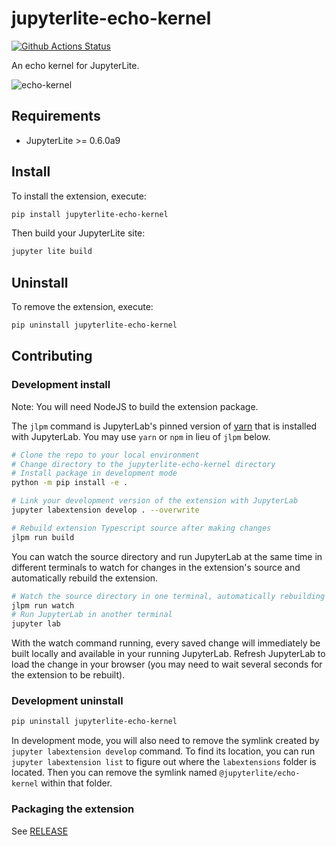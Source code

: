 # jupyterlite-echo-kernel

[![Github Actions Status](https://github.com/jupyterlite/echo-kernel/workflows/Build/badge.svg)](https://github.com/jupyterlite/echo-kernel/actions/workflows/build.yml)

An echo kernel for JupyterLite.

![echo-kernel](https://user-images.githubusercontent.com/591645/135660177-13f909fb-b63b-4bc9-9bf3-e2b6c37ee015.gif)

## Requirements

- JupyterLite >= 0.6.0a9

## Install

To install the extension, execute:

```bash
pip install jupyterlite-echo-kernel
```

Then build your JupyterLite site:

```bash
jupyter lite build
```

## Uninstall

To remove the extension, execute:

```bash
pip uninstall jupyterlite-echo-kernel
```

## Contributing

### Development install

Note: You will need NodeJS to build the extension package.

The `jlpm` command is JupyterLab's pinned version of
[yarn](https://yarnpkg.com/) that is installed with JupyterLab. You may use
`yarn` or `npm` in lieu of `jlpm` below.

```bash
# Clone the repo to your local environment
# Change directory to the jupyterlite-echo-kernel directory
# Install package in development mode
python -m pip install -e .

# Link your development version of the extension with JupyterLab
jupyter labextension develop . --overwrite

# Rebuild extension Typescript source after making changes
jlpm run build
```

You can watch the source directory and run JupyterLab at the same time in different terminals to watch for changes in the extension's source and automatically rebuild the extension.

```bash
# Watch the source directory in one terminal, automatically rebuilding when needed
jlpm run watch
# Run JupyterLab in another terminal
jupyter lab
```

With the watch command running, every saved change will immediately be built locally and available in your running JupyterLab. Refresh JupyterLab to load the change in your browser (you may need to wait several seconds for the extension to be rebuilt).

### Development uninstall

```bash
pip uninstall jupyterlite-echo-kernel
```

In development mode, you will also need to remove the symlink created by `jupyter labextension develop`
command. To find its location, you can run `jupyter labextension list` to figure out where the `labextensions`
folder is located. Then you can remove the symlink named `@jupyterlite/echo-kernel` within that folder.

### Packaging the extension

See [RELEASE](RELEASE.md)
